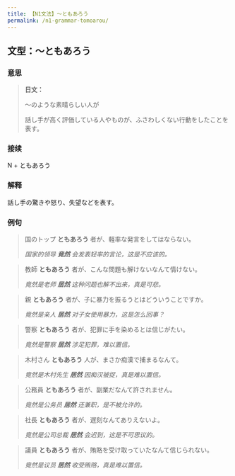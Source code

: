 ```yaml
---
title: 【N1文法】〜ともあろう
permalink: /n1-grammar-tomoarou/
---
```


## 文型：〜ともあろう

### 意思

> **日文：**
> 
> 〜のような素晴らしい人が
> 
> 話し手が高く評価している人やものが、ふさわしくない行動をしたことを表す。


### 接续

N + ともあろう

### 解释

話し手の驚きや怒り、失望などを表す。

### 例句

> 国のトップ **ともあろう** 者が、軽率な発言をしてはならない。
>
> *国家的领导 **竟然** 会发表轻率的言论，这是不应该的。*

> 教師 **ともあろう** 者が、こんな問題も解けないなんて情けない。
>
> *竟然是老师 **居然** 这种问题也解不出来，真是可悲。*

> 親 **ともあろう** 者が、子に暴力を振るうとはどういうことですか。
>
> *竟然是亲人 **居然** 对子女使用暴力，这是怎么回事？*

> 警察 **ともあろう** 者が、犯罪に手を染めるとは信じがたい。
>
> *竟然是警察 **居然** 涉足犯罪，难以置信。*

> 木村さん **ともあろう** 人が、まさか痴漢で捕まるなんて。
>
> *竟然是木村先生 **居然** 因痴汉被捉，真是难以置信。*

> 公務員 **ともあろう** 者が、副業だなんて許されません。
>
> *竟然是公务员 **居然** 还兼职，是不被允许的。*

> 社長 **ともあろう** 者が、遅刻なんてありえないよ。
>
> *竟然是公司总裁 **居然** 会迟到，这是不可思议的。*

> 議員 **ともあろう** 者が、賄賂を受け取っていたなんて信じられない。
>
> *竟然是议员 **居然** 收受贿赂，真是难以置信。*
